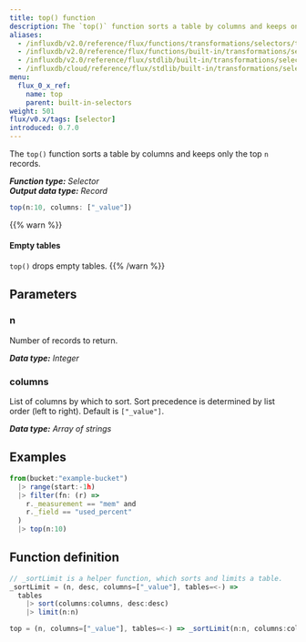 ```yaml
---
title: top() function
description: The `top()` function sorts a table by columns and keeps only the top n records.
aliases:
  - /influxdb/v2.0/reference/flux/functions/transformations/selectors/top
  - /influxdb/v2.0/reference/flux/functions/built-in/transformations/selectors/top/
  - /influxdb/v2.0/reference/flux/stdlib/built-in/transformations/selectors/top/
  - /influxdb/cloud/reference/flux/stdlib/built-in/transformations/selectors/top/
menu:
  flux_0_x_ref:
    name: top
    parent: built-in-selectors
weight: 501
flux/v0.x/tags: [selector]
introduced: 0.7.0
---
```


The `top()` function sorts a table by columns and keeps only the top `n` records.

_**Function type:** Selector_  
_**Output data type:** Record_

```js
top(n:10, columns: ["_value"])
```

{{% warn %}}
#### Empty tables
`top()` drops empty tables.
{{% /warn %}}

## Parameters

### n
Number of records to return.

_**Data type:** Integer_

### columns
List of columns by which to sort.
Sort precedence is determined by list order (left to right).
Default is `["_value"]`.

_**Data type:** Array of strings_

## Examples
```js
from(bucket:"example-bucket")
  |> range(start:-1h)
  |> filter(fn: (r) =>
    r._measurement == "mem" and
    r._field == "used_percent"
  )
  |> top(n:10)
```

## Function definition
```js
// _sortLimit is a helper function, which sorts and limits a table.
_sortLimit = (n, desc, columns=["_value"], tables=<-) =>
  tables
    |> sort(columns:columns, desc:desc)
    |> limit(n:n)

top = (n, columns=["_value"], tables=<-) => _sortLimit(n:n, columns:columns, desc:true)
```
